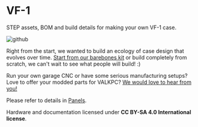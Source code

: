 # VF-1
STEP assets, BOM and build details for making your own VF-1 case.

![github](https://user-images.githubusercontent.com/78197517/135881763-3ac55871-b9cb-442e-96a3-92a62a27a4a0.png)

Right from the start, we wanted to build an ecology of case design that evolves over time. [Start from our barebones kit](https://valkpc.com/products/vf-1-barebones-kit) or build completely from scratch, we can't wait to see what people will build! :)

Run your own garage CNC or have some serious manufacturing setups? Love to offer your modded parts for VALKPC? [We would love to hear from you!](https://valkpc.com/pages/get-in-touch)

Please refer to details in [Panels](Panels).

Hardware and documentation licensed under **CC BY-SA 4.0 International license**.
